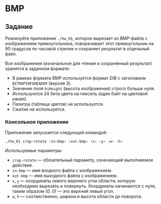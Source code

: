 # BMP

## Задание
Реализуйте приложение `./hw_01`, которое вырезает из BMP-файла с изображением прямоугольника,
поворачивает этот прямоугольник на 90 градусов по часовой стрелке и сохраняет результат в отдельный файл.

Все изображения (изначальное для чтения и сохранённый результат) хранятся в заданном формате:

* В рамках формата BMP используется формат *DIB* с заголовком `BITMAPINFOHEADER` (версия 3).
* Значение поля `biHeight` (высота изображения) строго больше нуля.
* Используются 24 бита цвета на пиксель (один байт на цветовой канал).
* Палитра (таблица цветов) не используется.
* Сжатие не используется.

### Консольное приложение
Приложение запускается следующей командой:

```
./hw_01 crop-rotate ‹in-bmp› ‹out-bmp› ‹x› ‹y› ‹w› ‹h›
```

Используемые параметры:

* `crop-rotate` — обязательный параметр, означающий выполняемое действие.
* `in-bmp` — имя входного файла с изображением.
* `out-bmp` — имя выходного файла с изображением.
* `x`, `y` — координаты левого верхнего угла области, которую необходимо вырезать и повернуть. Координаты начинаются с нуля, таким образом *(0, 0)* — это верхний левый угол.
* `w`, `h` — соотвественно, ширина и высота области до поворота.
